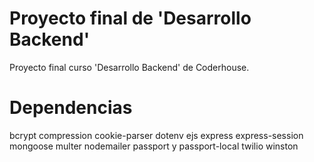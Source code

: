 # Proyecto final de 'Desarrollo Backend'
Proyecto final curso 'Desarrollo Backend' de Coderhouse.

# Dependencias
bcrypt
compression
cookie-parser
dotenv
ejs
express
express-session
mongoose
multer
nodemailer
passport y passport-local
twilio
winston